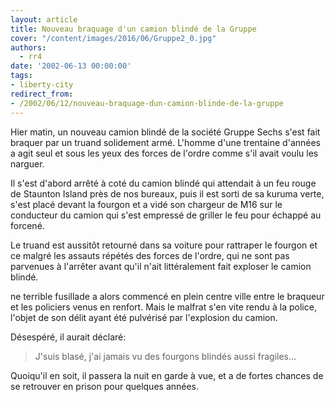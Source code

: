 ```yaml
---
layout: article
title: Nouveau braquage d'un camion blindé de la Gruppe
cover: "/content/images/2016/06/Gruppe2_0.jpg"
authors:
  - rr4
date: '2002-06-13 00:00:00'
tags:
- liberty-city
redirect_from:
- /2002/06/12/nouveau-braquage-dun-camion-blinde-de-la-gruppe
---
```


Hier matin, un nouveau camion blindé de la société Gruppe Sechs s'est fait braquer par un truand solidement armé. L'homme d'une trentaine d'années a agit seul et sous les yeux des forces de l'ordre comme s'il avait voulu les narguer.

Il s'est d'abord arrêté à coté du camion blindé qui attendait à un feu rouge de Staunton Island près de nos bureaux, puis il est sorti de sa kuruma verte, s'est placé devant la fourgon et a vidé son chargeur de M16 sur le conducteur du camion qui s'est empressé de griller le feu pour échappé au forcené.

Le truand est aussitôt retourné dans sa voiture pour rattraper le fourgon et ce malgré les assauts répétés des forces de l'ordre, qui ne sont pas parvenues à l'arrêter avant qu'il n'ait littéralement fait exploser le camion blindé.

ne terrible fusillade a alors commencé en plein centre ville entre le braqueur et les policiers venus en renfort. Mais le malfrat s'en vite rendu à la police, l'objet de son délit ayant été pulvérisé par l'explosion du camion.

Désespéré, il aurait déclaré:

> J'suis blasé, j'ai jamais vu des fourgons blindés aussi fragiles...

Quoiqu'il en soit, il passera la nuit en garde à vue, et a de fortes chances de se retrouver en prison pour quelques années.